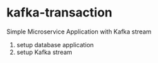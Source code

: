 # kafka-transaction
Simple Microservice Application with Kafka stream

1. setup database application
2. setup Kafka stream 
